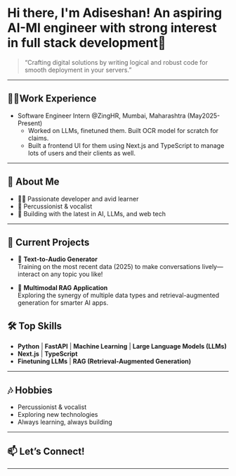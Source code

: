 # Hi there, I'm Adiseshan! An aspiring AI-Ml engineer with strong interest in full stack development👋
> “Crafting digital solutions by writing logical and robust code for smooth deployment in your servers.”
---
## 👨‍💻Work Experience
- Software Engineer Intern @ZingHR, Mumbai, Maharashtra (May2025-Present)
  * Worked on LLMs, finetuned them. Built OCR model for scratch for claims.
  * Built a frontend UI for them using Next.js and TypeScript to manage lots of users and their clients as well.
---

## 🚀 About Me

- 🧑‍💻 Passionate developer and avid learner
- 🥁 Percussionist & vocalist
- 🤖 Building with the latest in AI, LLMs, and web tech

---

## 🌟 Current Projects

- 🎤 **Text-to-Audio Generator**  
  Training on the most recent data (2025) to make conversations lively—interact on any topic you like!

- 🔗 **Multimodal RAG Application**  
  Exploring the synergy of multiple data types and retrieval-augmented generation for smarter AI apps.

## 🛠️ Top Skills

- **Python** | **FastAPI** | **Machine Learning** | **Large Language Models (LLMs)**
- **Next.js** | **TypeScript**
- **Finetuning LLMs** | **RAG (Retrieval-Augmented Generation)**

---

## 🎶 Hobbies

- Percussionist & vocalist
- Exploring new technologies
- Always learning, always building

---

## 📫 Let’s Connect!

<!-- Add your LinkedIn, Twitter, or other links here, e.g.: -->
<!-- [LinkedIn](https://www.linkedin.com/in/yourprofile/) | [Portfolio](https://yourwebsite.com) -->

---


